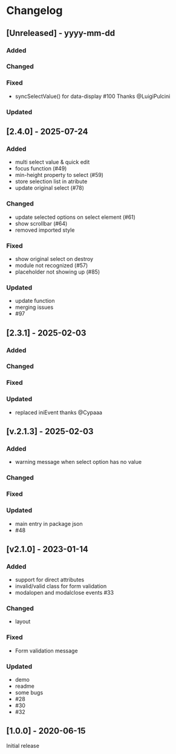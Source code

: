 # Changelog

## [Unreleased] - yyyy-mm-dd
### Added

### Changed

### Fixed
- syncSelectValue() for data-display #100 Thanks @LuigiPulcini

### Updated

## [2.4.0] - 2025-07-24
### Added
- multi select value & quick edit
- focus function (#49)
- min-height property to select (#59)
- store selection list in atribute
- update original select (#78)

### Changed
- update selected options on select element (#61)
- show scrollbar (#64)
- removed imported style

### Fixed
- show original select on destroy
- module not recognized (#57)
- placeholder not showing up (#85)

### Updated
- update function
- merging issues
- #97

## [2.3.1] - 2025-02-03


### Added

### Changed

### Fixed

### Updated
- replaced iniEvent thanks @Cypaaa

## [v.2.1.3] - 2025-02-03


### Added
- warning message when select option has no value

### Changed

### Fixed

### Updated
- main entry in package json
- #48

## [v2.1.0] - 2023-01-14


### Added
- support for direct attributes
- invalid/valid class for form validation
- modalopen and modalclose events #33

### Changed
- layout

### Fixed
- Form validation message

### Updated
- demo
- readme
- some bugs
- #28
- #30
- #32

## [1.0.0] - 2020-06-15

Initial release
